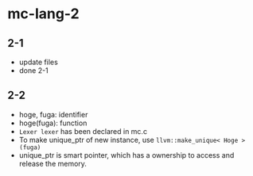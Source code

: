 # mc-lang-2
## 2-1
 - update files
 - done 2-1

## 2-2
 - hoge, fuga: identifier
 - hoge(fuga): function
 - `Lexer lexer` has been declared in mc.c
 - To make unique_ptr of new instance, use `llvm::make_unique< Hoge >(fuga)`
 - unique_ptr is smart pointer, which has a ownership to access and release the memory.

